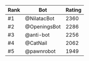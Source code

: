 Rank|Bot|Rating
---|---|---
#1|@NilatacBot|2360
#2|@OpeningsBot|2286
#3|@anti-bot|2256
#4|@CatNail|2062
#5|@pawnrobot|1949
